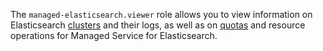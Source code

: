 The `managed-elasticsearch.viewer` role allows you to view information on Elasticsearch [clusters](../../managed-elasticsearch/concepts/index.md) and their logs, as well as on [quotas](../../managed-elasticsearch/concepts/limits.md#mes-quotas) and resource operations for Managed Service for Elasticsearch.